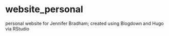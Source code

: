 # website_personal
personal website for Jennifer Bradham; created using Blogdown and Hugo via RStudio
